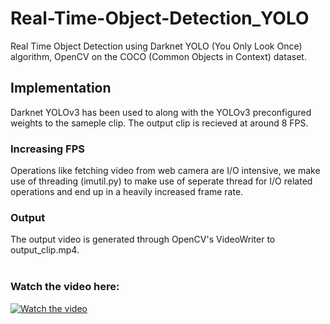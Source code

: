 # Real-Time-Object-Detection_YOLO
Real Time Object Detection using Darknet YOLO (You Only Look Once) algorithm, OpenCV on the COCO (Common Objects in Context) dataset.

## Implementation
Darknet YOLOv3 has been used to along with the YOLOv3 preconfigured weights to the sameple clip. The output clip is recieved at around 8 FPS.
### Increasing FPS 
Operations like fetching video from web camera are I/O intensive, we make use of threading (imutil.py) to make use of seperate thread for I/O related operations and end up in a heavily increased frame rate.
### Output
The output video is generated through OpenCV's VideoWriter to output_clip.mp4.
<br />
<br />
### Watch the video here:

[![Watch the video](https://img.youtube.com/vi/6vWMcXvH2Ro/0.jpg)](https://www.youtube.com/watch?v=6vWMcXvH2Ro)
